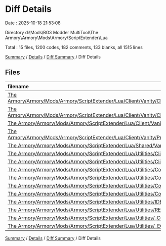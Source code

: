 # Diff Details

Date : 2025-10-18 21:53:08

Directory d:\\Mods\\BG3 Modder MultiTool\\The Armory\\Armory\\Mods\\Armory\\ScriptExtender\\Lua

Total : 15 files,  1200 codes, 182 comments, 133 blanks, all 1515 lines

[Summary](results.md) / [Details](details.md) / [Diff Summary](diff.md) / Diff Details

## Files
| filename | language | code | comment | blank | total |
| :--- | :--- | ---: | ---: | ---: | ---: |
| [The Armory/Armory/Mods/Armory/ScriptExtender/Lua/Client/Vanity/CharacterPanel/EquipmentPicker.lua](/The%20Armory/Armory/Mods/Armory/ScriptExtender/Lua/Client/Vanity/CharacterPanel/EquipmentPicker.lua) | Lua | 7 | 0 | 1 | 8 |
| [The Armory/Armory/Mods/Armory/ScriptExtender/Lua/Client/Vanity/CharacterPanel/PickerBaseClass.lua](/The%20Armory/Armory/Mods/Armory/ScriptExtender/Lua/Client/Vanity/CharacterPanel/PickerBaseClass.lua) | Lua | 4 | 0 | 1 | 5 |
| [The Armory/Armory/Mods/Armory/ScriptExtender/Lua/Client/Vanity/ItemValidator.lua](/The%20Armory/Armory/Mods/Armory/ScriptExtender/Lua/Client/Vanity/ItemValidator.lua) | Lua | 3 | 0 | 0 | 3 |
| [The Armory/Armory/Mods/Armory/ScriptExtender/Lua/Client/Vanity/PresetManagement/PresetManager.lua](/The%20Armory/Armory/Mods/Armory/ScriptExtender/Lua/Client/Vanity/PresetManagement/PresetManager.lua) | Lua | 2 | 0 | 0 | 2 |
| [The Armory/Armory/Mods/Armory/ScriptExtender/Lua/Shared/Vanity/EffectManager.lua](/The%20Armory/Armory/Mods/Armory/ScriptExtender/Lua/Shared/Vanity/EffectManager.lua) | Lua | 101 | 2 | 16 | 119 |
| [The Armory/Armory/Mods/Armory/ScriptExtender/Lua/Utilities/Client/IMGUI/_FormBuilder.lua](/The%20Armory/Armory/Mods/Armory/ScriptExtender/Lua/Utilities/Client/IMGUI/_FormBuilder.lua) | Lua | 2 | 1 | 0 | 3 |
| [The Armory/Armory/Mods/Armory/ScriptExtender/Lua/Utilities/Client/IMGUI/_Styler.lua](/The%20Armory/Armory/Mods/Armory/ScriptExtender/Lua/Utilities/Client/IMGUI/_Styler.lua) | Lua | 146 | 33 | 22 | 201 |
| [The Armory/Armory/Mods/Armory/ScriptExtender/Lua/Utilities/Common/_FileUtils.lua](/The%20Armory/Armory/Mods/Armory/ScriptExtender/Lua/Utilities/Common/_FileUtils.lua) | Lua | -1 | 0 | 0 | -1 |
| [The Armory/Armory/Mods/Armory/ScriptExtender/Lua/Utilities/Common/_Logger.lua](/The%20Armory/Armory/Mods/Armory/ScriptExtender/Lua/Utilities/Common/_Logger.lua) | Lua | 13 | -3 | -2 | 8 |
| [The Armory/Armory/Mods/Armory/ScriptExtender/Lua/Utilities/Common/_TableUtils.lua](/The%20Armory/Armory/Mods/Armory/ScriptExtender/Lua/Utilities/Common/_TableUtils.lua) | Lua | 8 | 1 | -1 | 8 |
| [The Armory/Armory/Mods/Armory/ScriptExtender/Lua/Utilities/Common/_Translator.lua](/The%20Armory/Armory/Mods/Armory/ScriptExtender/Lua/Utilities/Common/_Translator.lua) | Lua | 0 | 0 | -1 | -1 |
| [The Armory/Armory/Mods/Armory/ScriptExtender/Lua/Utilities/IDEHelpers/ExtIdeHelpers.lua](/The%20Armory/Armory/Mods/Armory/ScriptExtender/Lua/Utilities/IDEHelpers/ExtIdeHelpers.lua) | Lua | 510 | 88 | 34 | 632 |
| [The Armory/Armory/Mods/Armory/ScriptExtender/Lua/Utilities/README.md](/The%20Armory/Armory/Mods/Armory/ScriptExtender/Lua/Utilities/README.md) | Markdown | 4 | 0 | 3 | 7 |
| [The Armory/Armory/Mods/Armory/ScriptExtender/Lua/Utilities/_CustomEntitySerializer.lua](/The%20Armory/Armory/Mods/Armory/ScriptExtender/Lua/Utilities/_CustomEntitySerializer.lua) | Lua | 74 | 6 | 6 | 86 |
| [The Armory/Armory/Mods/Armory/ScriptExtender/Lua/Utilities/_ECSPrinter.lua](/The%20Armory/Armory/Mods/Armory/ScriptExtender/Lua/Utilities/_ECSPrinter.lua) | Lua | 327 | 54 | 54 | 435 |

[Summary](results.md) / [Details](details.md) / [Diff Summary](diff.md) / Diff Details